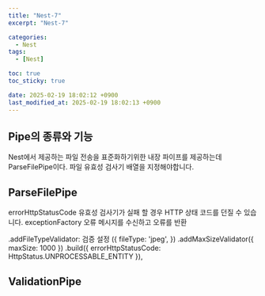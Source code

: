 ```yaml
---
title: "Nest-7"
excerpt: "Nest-7"

categories:
  - Nest
tags:
  - [Nest]

toc: true
toc_sticky: true

date: 2025-02-19 18:02:12 +0900
last_modified_at: 2025-02-19 18:02:13 +0900
---
```


## Pipe의 종류와 기능

Nest에서 제공하는 파일 전송을 표준화하기위한 내장 파이프를 제공하는데
ParseFilePipe이다. 파일 유효성 검사기 배열을 지정해야합니다.

## ParseFilePipe

errorHttpStatusCode 유효성 검사기가 실패 할 경우 HTTP 상태 코드를 던질 수 있습니다.
exceptionFactory 오류 메시지를 수신하고 오류를 반환

.addFileTypeValidator: 검증 설정
({
fileType: 'jpeg',
})
.addMaxSizeValidator({
maxSize: 1000
})
.build({
errorHttpStatusCode: HttpStatus.UNPROCESSABLE_ENTITY
}),

## ValidationPipe
